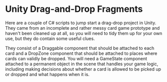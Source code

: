 # Unity Drag-and-Drop Fragments
Here are a couple of C# scripts to jump start a drag-drop project in Unity. They came from an incomplete and rather messy card game prototype and haven't been cleaned up at all, so you will need to tidy them up for your own use, but they do contain some useful clues.

They consist of a Draggable component that should be attached to each card and a DropZone component that should be attached to places where cards can validly be dropped. You will need a GameState component attached to a permanent object in the scene that handles your game logic, including making decisions about whether a card is allowed to be picked up or dropped and what happens when it is.
